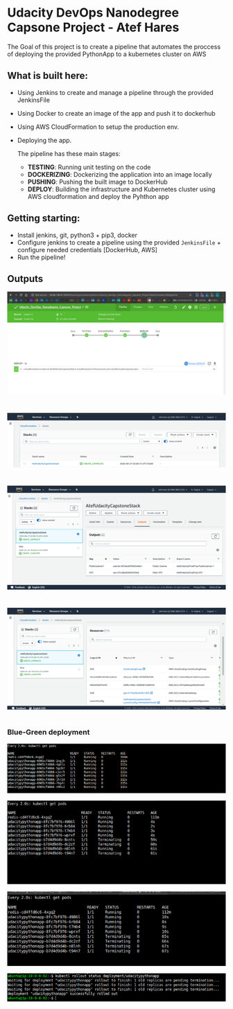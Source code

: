 # Udacity DevOps Nanodegree Capsone Project - Atef Hares

The Goal of this project is to create a pipeline that automates the proccess of deploying the provided PythonApp to a kubernetes cluster on AWS

## What is built here:
- Using Jenkins to create and manage a pipeline through the provided JenkinsFile
- Using Docker to create an image of the app and push it to dockerhub
- Using AWS CloudFormation to setup the production env.
- Deploying the app.

  The pipeline has these main stages:
  - **TESTING**: Running unit testing on the code
  - **DOCKERIZING**: Dockerizing the application into an image locally
  - **PUSHING**: Pushing the built image to DockerHub
  - **DEPLOY**: Building the infrastructure and Kubernetes cluster using AWS cloudformation and deploy the Pyhthon app
  
## Getting starting:
- Install jenkins, git, python3 + pip3, docker
- Configure jenkins to create a pipeline using the provided `JenkinsFile` + configure needed credentials [DockerHub, AWS]
- Run the pipeline!

## Outputs
![](https://github.com/atefhares/Udacity_DevOps_Nanodegree_Capsone_Project/blob/master/screenshots/Selection_030.png)
#
![](https://github.com/atefhares/Udacity_DevOps_Nanodegree_Capsone_Project/blob/master/screenshots/Selection_019.png)
#
![](https://github.com/atefhares/Udacity_DevOps_Nanodegree_Capsone_Project/blob/master/screenshots/Selection_020.png)
#
![](https://github.com/atefhares/Udacity_DevOps_Nanodegree_Capsone_Project/blob/master/screenshots/Selection_021.png)
#
### Blue-Green deployment
![](https://github.com/atefhares/Udacity_DevOps_Nanodegree_Capsone_Project/blob/master/screenshots/Selection_025.png)

![](https://github.com/atefhares/Udacity_DevOps_Nanodegree_Capsone_Project/blob/master/screenshots/Selection_027.png)

![](https://github.com/atefhares/Udacity_DevOps_Nanodegree_Capsone_Project/blob/master/screenshots/Selection_028.png)

![](https://github.com/atefhares/Udacity_DevOps_Nanodegree_Capsone_Project/blob/master/screenshots/Selection_029.png)

